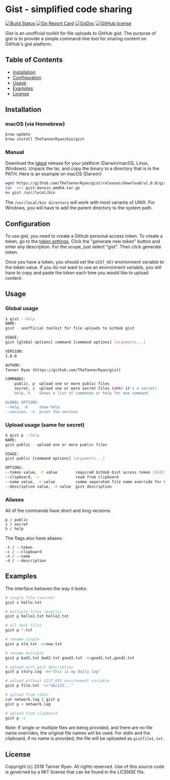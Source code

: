 # Gist - simplified code sharing
[![Build Status](https://travis-ci.org/TheTannerRyan/gist.svg?branch=master)](https://travis-ci.org/TheTannerRyan/gist) [![Go Report Card](https://goreportcard.com/badge/github.com/thetannerryan/gist)](https://goreportcard.com/report/github.com/thetannerryan/gist) [![GoDoc](https://godoc.org/github.com/TheTannerRyan/gist?status.svg)](https://godoc.org/github.com/TheTannerRyan/gist) 
[![GitHub license](https://img.shields.io/github/license/thetannerryan/gist.svg)](https://github.com/TheTannerRyan/gist/blob/master/LICENSE)

Gist is an unofficial toolkit for file uploads to GitHub gist. The purpose of gist is to provide a simple command-line tool for sharing content on GitHub's gist platform.

## Table of Contents
 * [Installation](#installation)
 * [Configuration](#configuration)
 * [Usage](#usage)
 * [Examples](#examples)
 * [License](#license)
 
## Installation

### macOS (via Homebrew)
```sh
brew update
brew install TheTannerRyan/bin/gist
```
### Manual
Download the [latest](https://github.com/TheTannerRyan/gist/releases/latest) release for your platform (Darwin/macOS, Linux, Windows). Unpack the tar, and copy
the binary to a directory that is in the PATH. Here is an example on macOS
(Darwin):
```sh
wget https://github.com/TheTannerRyan/gist/releases/download/v1.0.0/gist-darwin_amd64.tar.gz
tar -xzf gist-darwin_amd64.tar.gz
mv gist /usr/local/bin
```
The `/usr/local/bin directory` will work with most variants of UNIX. For Windows,
you will have to add the parent directory to the system path.

## Configuration
To use gist, you need to create a Github personal access token. To create a
token, go to the [token settings](https://github.com/settings/tokens). Click the "generate new token"
button and enter any description. For the scope, just select "gist". Then click
generate token.

Once you have a token, you should set the `GIST_KEY` environment variable to the
token value. If you do not want to use an environment variable, you will have to
copy and paste the token each time you would like to upload content.

## Usage
### Global usage
```sh
$ gist --help
NAME:
gist - unofficial toolkit for file uploads to GitHub gist

USAGE:
gist [global options] command [command options] [arguments...]

VERSION:
1.0.0

AUTHOR:
Tanner Ryan (https://github.com/TheTannerRyan/gist)

COMMANDS:
    public, p  upload one or more public files
    secret, s  upload one or more secret files (shh! it's a secret)
    help, h    Shows a list of commands or help for one command

GLOBAL OPTIONS:
--help, -h     show help
--version, -v  print the version
```
### Upload usage (same for secret)
```sh
$ gist p --help
NAME:
gist public - upload one or more public files

USAGE:
gist public [command options] [arguments...]

OPTIONS:
--token value, -t value        required GitHub Gist access token [$GIST_KEY]
--clipboard, -c                read from clipboard
--name value, -n value         comma separated file name override for Gist
--description value, -d value  gist description
```
### Aliases
All of the commands have short and long versions:
```
p / public
s / secret
h / help
```
The flags also have aliases:
```
-t / --token
-c / --clipboard
-n / --name
-d / --description
```

## Examples
The interface behaves the way it looks:
```sh
# single file (secret)
gist s hello.txt

# multiple files (public)
gist p hello1.txt hello2.txt

# all text files
gist p *.txt

# rename single
gist p old.txt -n=new.txt

# rename multiple
gist p bad1.txt bad2.txt good3.txt -n=good1.txt,good2.txt

# upload with gist description
gist p story.log -d="this is my daily log"

# upload without GIST_KEY environment variable
gist p file.txt -t="abc123..."

# upload from stdin
cat network.log | gist p
gist p < network.log

# upload from clipboard
gist p -c
```
Note: If single or multiple files are being provided, and there are no file name
overrides, the original file names will be used. For stdin and the clipboard, if
no name is provided, the file will be uploaded as `gistfile1.txt`.

## License
Copyright (c) 2018 Tanner Ryan. All rights reserved. Use of this source code is
governed by a MIT license that can be found in the LICENSE file.

